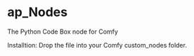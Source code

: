 # ap_Nodes
The Python Code Box node for Comfy

Installtion:
  Drop the file into your Comfy custom_nodes folder.
